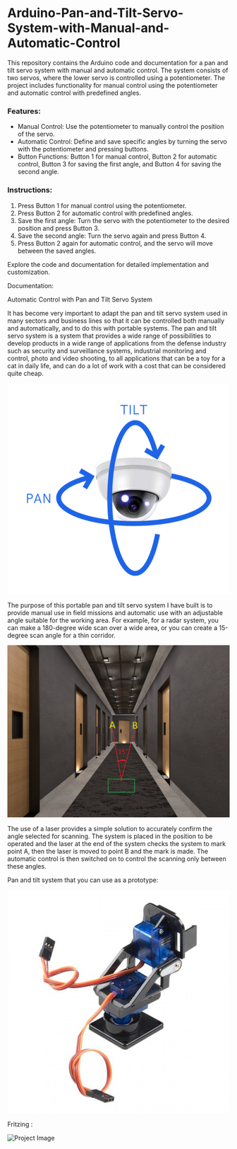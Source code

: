 # Arduino-Pan-and-Tilt-Servo-System-with-Manual-and-Automatic-Control
This repository contains the Arduino code and documentation for a pan and tilt servo system with manual and automatic control. The system consists of two servos, where the lower servo is controlled using a potentiometer. The project includes functionality for manual control using the potentiometer and automatic control with predefined angles.

### Features:
- Manual Control: Use the potentiometer to manually control the position of the servo.
- Automatic Control: Define and save specific angles by turning the servo with the potentiometer and pressing buttons.
- Button Functions: Button 1 for manual control, Button 2 for automatic control, Button 3 for saving the first angle, and Button 4 for saving the second angle.

### Instructions:
1. Press Button 1 for manual control using the potentiometer.
2. Press Button 2 for automatic control with predefined angles.
3. Save the first angle: Turn the servo with the potentiometer to the desired position and press Button 3.
4. Save the second angle: Turn the servo again and press Button 4.
5. Press Button 2 again for automatic control, and the servo will move between the saved angles.

Explore the code and documentation for detailed implementation and customization.

Documentation:

Automatic Control with Pan and Tilt Servo System

It has become very important to adapt the pan and tilt servo system used in many sectors and business lines so that it can be controlled both manually and automatically, and to do this with portable systems. The pan and tilt servo system is a system that provides a wide range of possibilities to develop products in a wide range of applications from the defense industry such as security and surveillance systems, industrial monitoring and control, photo and video shooting, to all applications that can be a toy for a cat in daily life, and can do a lot of work with a cost that can be considered quite cheap.

![Project Image](Images/image3.png)

The purpose of this portable pan and tilt servo system I have built is to provide manual use in field missions and automatic use with an adjustable angle suitable for the working area. For example, for a radar system, you can make a 180-degree wide scan over a wide area, or you can create a 15-degree scan angle for a thin corridor.

![Project Image](Images/_proje.png)

The use of a laser provides a simple solution to accurately confirm the angle selected for scanning. The system is placed in the position to be operated and the laser at the end of the system checks the system to mark point A, then the laser is moved to point B and the mark is made. The automatic control is then switched on to control the scanning only between these angles. 

Pan and tilt system that you can use as a prototype:

![Project Image](Images/image2.jpg)

Fritzing  :

![Project Image](Images/image1.jpg)
